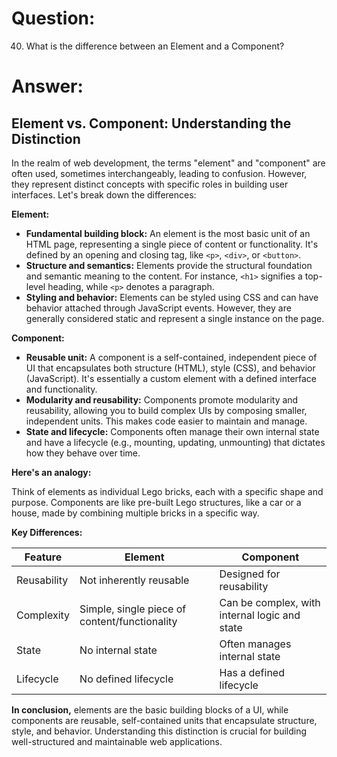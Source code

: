 # Question:

40. What is the difference between an Element and a Component?

# Answer:

## Element vs. Component: Understanding the Distinction

In the realm of web development, the terms "element" and "component" are often used, sometimes interchangeably, leading to confusion. However, they represent distinct concepts with specific roles in building user interfaces. Let's break down the differences:

**Element:**

* **Fundamental building block:** An element is the most basic unit of an HTML page, representing a single piece of content or functionality. It's defined by an opening and closing tag, like `<p>`, `<div>`, or `<button>`.
* **Structure and semantics:** Elements provide the structural foundation and semantic meaning to the content. For instance, `<h1>` signifies a top-level heading, while `<p>` denotes a paragraph.
* **Styling and behavior:** Elements can be styled using CSS and can have behavior attached through JavaScript events. However, they are generally considered static and represent a single instance on the page.

**Component:**

* **Reusable unit:** A component is a self-contained, independent piece of UI that encapsulates both structure (HTML), style (CSS), and behavior (JavaScript). It's essentially a custom element with a defined interface and functionality.
* **Modularity and reusability:** Components promote modularity and reusability, allowing you to build complex UIs by composing smaller, independent units. This makes code easier to maintain and manage.
* **State and lifecycle:** Components often manage their own internal state and have a lifecycle (e.g., mounting, updating, unmounting) that dictates how they behave over time.

**Here's an analogy:**

Think of elements as individual Lego bricks, each with a specific shape and purpose. Components are like pre-built Lego structures, like a car or a house, made by combining multiple bricks in a specific way.

**Key Differences:**

| Feature       | Element                                     | Component                                 |
| ------------- | ------------------------------------------- | ---------------------------------------- |
| Reusability   | Not inherently reusable                     | Designed for reusability                 |
| Complexity    | Simple, single piece of content/functionality | Can be complex, with internal logic and state |
| State         | No internal state                           | Often manages internal state             |
| Lifecycle     | No defined lifecycle                        | Has a defined lifecycle                  |

**In conclusion,** elements are the basic building blocks of a UI, while components are reusable, self-contained units that encapsulate structure, style, and behavior. Understanding this distinction is crucial for building well-structured and maintainable web applications. 

